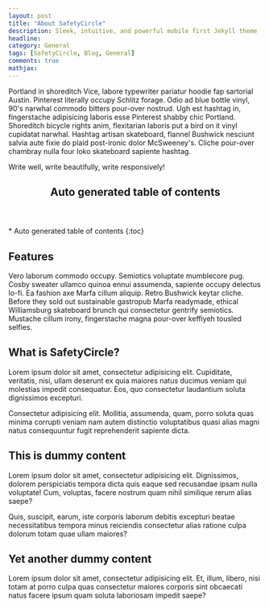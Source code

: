 ```yaml
---
layout: post
title: "About SafetyCircle"
description: Sleek, intuitive, and powerful mobile first Jekyll theme
headline: 
category: General
tags: [SafetyCircle, Blog, General]
comments: true
mathjax: 
---
```

Portland in shoreditch Vice, labore typewriter pariatur hoodie fap sartorial Austin. Pinterest literally occupy Schlitz forage. Odio ad blue bottle vinyl, 90's narwhal commodo bitters pour-over nostrud. Ugh est hashtag in, fingerstache adipisicing laboris esse Pinterest shabby chic Portland. Shoreditch bicycle rights anim, flexitarian laboris put a bird on it vinyl cupidatat narwhal. Hashtag artisan skateboard, flannel Bushwick nesciunt salvia aute fixie do plaid post-ironic dolor McSweeney's. Cliche pour-over chambray nulla four loko skateboard sapiente hashtag.

Write well, write beautifully, write responsively!

<section id="table-of-contents" class="toc">
  <header>
    <h1>Auto generated table of contents</h1>
  </header>
<div id="drawer" markdown="1">
*  Auto generated table of contents
{:toc}
</div>
</section><!-- /#table-of-contents -->

## Features ##

Vero laborum commodo occupy. Semiotics voluptate mumblecore pug. Cosby sweater ullamco quinoa ennui assumenda, sapiente occupy delectus lo-fi. Ea fashion axe Marfa cillum aliquip. Retro Bushwick keytar cliche. Before they sold out sustainable gastropub Marfa readymade, ethical Williamsburg skateboard brunch qui consectetur gentrify semiotics. Mustache cillum irony, fingerstache magna pour-over keffiyeh tousled selfies.

## What is SafetyCircle? ##

Lorem ipsum dolor sit amet, consectetur adipisicing elit. Cupiditate, veritatis, nisi, ullam deserunt ex quia maiores natus ducimus veniam qui molestias impedit consequatur. Eos, quo consectetur laudantium soluta dignissimos excepturi.

Consectetur adipisicing elit. Mollitia, assumenda, quam, porro soluta quas minima corrupti veniam nam autem distinctio voluptatibus quasi alias magni natus consequuntur fugit reprehenderit sapiente dicta.

## This is dummy content ##

Lorem ipsum dolor sit amet, consectetur adipisicing elit. Dignissimos, dolorem perspiciatis tempora dicta quis eaque sed recusandae ipsam nulla voluptate! Cum, voluptas, facere nostrum quam nihil similique rerum alias saepe?

Quis, suscipit, earum, iste corporis laborum debitis excepturi beatae necessitatibus tempora minus reiciendis consectetur alias ratione culpa dolorum totam quae ullam maiores?

## Yet another dummy content ##

Lorem ipsum dolor sit amet, consectetur adipisicing elit. Et, illum, libero, nisi totam at porro culpa quas consectetur maiores corporis sint obcaecati natus facere ipsum quam soluta laboriosam impedit saepe?


